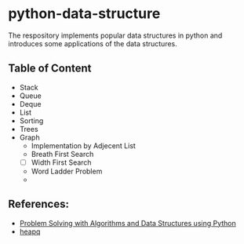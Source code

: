 # python-data-structure
The respository implements popular data structures in python and introduces some applications of the data structures.

## Table of Content
- Stack
- Queue
- Deque
- List
- Sorting
- Trees
- Graph
  - Implementation by Adjecent List
  - Breath First Search
  - [ ] Width First Search
  - Word Ladder Problem
  -


## References:
- [Problem Solving with Algorithms and Data Structures using Python](http://interactivepython.org/courselib/static/pythonds/index.html)
- [heapq](https://docs.python.org/2/library/heapq.html)
